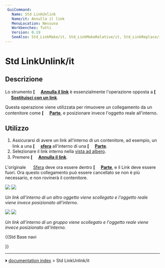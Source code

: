 ```yaml
---
 GuiCommand:
   Name: Std LinkUnlink
   Name/it: Annulla il link
   MenuLocation: Nessuna
   Workbenches: Tutti
   Version: 0.19
   SeeAlso: Std_LinkMake/it, Std_LinkMakeRelative/it, Std_LinkReplace/it
---
```


# Std LinkUnlink/it



## Descrizione

Lo strumento **[<img src=images/Std_LinkUnlink.svg style="width:16px"> [Annulla il link](Std_LinkUnlink/it.md)** è essenzialmente l\'operazione opposta a **[<img src=images/Std_LinkReplace.svg style="width:16px"> [Sostituisci con un link](Std_LinkReplace/it.md)**.

Questa operazione viene utilizzata per rimuovere un collegamento da un contenitore come **[<img src=images/Std_Part.svg style="width:16px"> [Parte](Std_Part/it.md)**, e posizionare invece l\'oggetto reale all\'interno.



## Utilizzo

1.  Assicurarsi di avere un link all\'interno di un contenitore, ad esempio, un link a una **[<img src=images/Part_Sphere.svg style="width:16px"> [sfera](Part_Sphere/it.md)** all\'interno di una **[<img src=images/Std_Part.svg style="width:16px"> [Parte](Std_Part/it.md)**.
2.  Selezionare il link interno nella [vista ad albero](tree_view/it.md).
3.  Premere **[<img src=images/Std_LinkUnlink.svg style="width:16px"> [Annulla il link](Std_LinkUnlink/it.md)**.

L\'originale <img alt="" src=images/Part_Sphere.svg  style="width:16px;"> [Sfera](Part_Sphere/it.md) deve ora essere dentro **[<img src=images/Std_Part.svg style="width:16px"> [Parte](Std_Part/it.md)**, e il Link deve essere fuori. Ora questo collegamento può essere cancellato se non è più necessario, e non rovinerà il contenitore.

![](images/Std_Link_tree_replace_1_example.png ) ![](images/Std_Link_tree_unlink_1_example.png )



*Un link all'interno di un altro oggetto viene scollegato e l'oggetto reale viene invece posizionato all'interno.*

![](images/Std_Link_tree_replace_2_example.png ) ![](images/Std_Link_tree_unlink_2_example.png )



*Un link all'interno di un gruppo viene scollegato e l'oggetto reale viene invece posizionato all'interno.*





{{Std Base navi

}}



---
⏵ [documentation index](../README.md) > Std LinkUnlink/it

